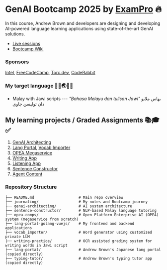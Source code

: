 # GenAI Bootcamp 2025 by [ExamPro](https://www.exampro.co/) 🔥
In this course, Andrew Brown and developers are designing and developing AI-powered language learning applications using state-of-the-art GenAI solutions.
- [Live sessions](https://youtube.com/playlist?list=PLBfufR7vyJJ69c9MNlOKtO2w2KU5VzLJV&si=rYN0KKLd2RWgjZw_)
- [Bootcamp Wiki](https://docs.google.com/document/d/1KVDTDF4t8VtI69F5KMo67KoTBXgVhsd2O9hK-uPh2rA/edit?tab=t.skocibnip81i)
### Sponsors
[Intel](https://genai.cloudprojectbootcamp.com/booth/intel), [FreeCodeCamp](https://genai.cloudprojectbootcamp.com/booth/freecodecamp), [Torc.dev](https://genai.cloudprojectbootcamp.com/booth/torc), [CodeRabbit](https://coderabbit.ai/)

### My target language 👩‍🏫🌏🇲🇾
- Malay with Jawi scripts 
--- _"Bahasa Melayu dan tulisan Jawi"_ بهاس ملايو دان توليسن جاوي

## My learning projects / Graded Assignments 📚🎓✅
1. [GenAI Architecting](https://github.com/emmaahmads/free-genai-bootcamp-2025/tree/main/genai-architecting)
2. [Lang Portal](https://github.com/emmaahmads/free-genai-bootcamp-2025/tree/main/lang-portal-golang-vuejs), [Vocab Importer](https://github.com/emmaahmads/free-genai-bootcamp-2025/tree/main/vocab_importer)
3. [OPEA Megaservice](https://github.com/emmaahmads/free-genai-bootcamp-2025/tree/main/opea-comps)
4. [Writing App](https://github.com/emmaahmads/free-genai-bootcamp-2025/tree/main/writing-practice)
5. [Listening App](https://github.com/emmaahmads/free-genai-bootcamp-2025/tree/main/listening-comp)
6. [Sentence Constructor](https://github.com/emmaahmads/free-genai-bootcamp-2025/tree/main/sentence-constructor)
7. [Agent Content](https://github.com/emmaahmads/free-genai-bootcamp-2025/tree/main/agent-content)

### Repository Structure
```
├── README.md                    # Main repo overview
├── journaling/                  # My notes and Bootcamp journey
├── genai-architecting/          # AI system architecture
├── sentence-constructor/        # NLP-based Malay language tutoring
├── opea-comps/                  # Open Platform Enterprise AI (OPEA) system (megaservice from scratch)
├── lang-portal-golang-vuejs/    # My frontend and backend applications
├── vocab_importer/              # Word generator using customized private LLM
├── writing-practice/            # OCR assisted grading system for writing words in Jawi script
├── lang-portal/                 # Andrew Brown's Japanese lang portal (copied directly)
├── typing-tutor/                # Andrew Brown's typing tutor app (copied directly)
```
